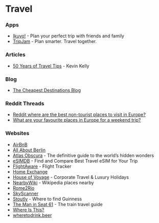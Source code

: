 # Travel

### Apps

* [Ikuyo!](https://ikuyo.kenrick95.org/landing) - Plan your perfect trip with friends and family
* [TripJam](https://tripjam.app/) - Plan smarter. Travel together.

### Articles

* [50 Years of Travel Tips](https://kk.org/thetechnium/50-years-of-travel-tips/) - Kevin Kelly

### Blog

* [The Cheapest Destinations Blog](https://www.cheapestdestinationsblog.com/)

### Reddit Threads

* [Reddit where are the best non-tourist places to visit in Europe?](https://www.reddit.com/r/AskReddit/comments/65184x/reddit_where_are_the_best_nontourist_places_to/)
* [What are your favourite places in Europe for a weekend trip?](https://www.reddit.com/r/AskUK/comments/191x9b3/what_are_your_favourite_places_in_europe_for_a/)

### Websites

* [AirBnB](https://www.airbnb.it/)
* [All About Berlin](https://allaboutberlin.com/)
* [Atlas Obscura](https://www.atlasobscura.com/) - The definitive guide to the world’s hidden wonders
* [eSIMDB](https://esimdb.com/) - Find and Compare Best Travel eSIM for Your Trip
* [FlightAware](https://www.flightaware.com/) - Flight Tracker
* [Home Exchange](https://www.homeexchange.com/)
* [House of Voyage](https://houseofvoyage.co.uk/) - Corporate Travel & Luxury Holidays
* [NearbyWiki](https://en.nearbywiki.org/map) - Wikipedia places nearby
* [Rome2Rio](https://www.rome2rio.com/)
* [SkyScanner](https://www.skyscanner.it/)
* [Stoutly](https://stoutly.co.uk/) - Where to find Guinness
* [The Man in Seat 61](https://www.seat61.com/) - The train travel guide
* [Where Is This?](https://www.where-is-this.com/)
* [wheretodrink.beer](https://wheretodrink.beer/)
